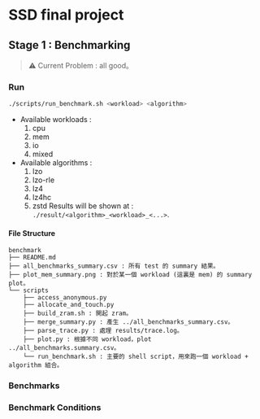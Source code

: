 # SSD final project
## Stage 1 : Benchmarking
> ⚠️ Current Problem : all good。

### Run
```bash
./scripts/run_benchmark.sh <workload> <algorithm>
```
- Available workloads :
    1. cpu
    2. mem
    3. io
    4. mixed
- Available algorithms :
    1. lzo 
    2. lzo-rle 
    3. lz4 
    4. lz4hc 
    5. zstd
Results will be shown at : `./result/<algorithm>_<workload>_<...>`.
#### File Structure
```
benchmark
├── README.md
├── all_benchmarks_summary.csv : 所有 test 的 summary 結果。
├── plot_mem_summary.png : 對於某一個 workload (這裏是 mem) 的 summary plot。
└── scripts
    ├── access_anonymous.py 
    ├── allocate_and_touch.py
    ├── build_zram.sh : 開起 zram。
    ├── merge_summary.py : 產生 ../all_benchmarks_summary.csv。
    ├── parse_trace.py : 處理 results/trace.log。
    ├── plot.py : 根據不同 workload，plot ../all_benchmarks.summary.csv。
    └── run_benchmark.sh : 主要的 shell script，用來跑一個 workload + algorithm 組合。
```
### Benchmarks

### Benchmark Conditions
